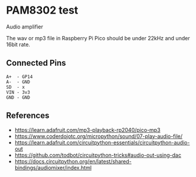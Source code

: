 # PAM8302 test

Audio amplifier

The wav or mp3 file in Raspberry Pi Pico should be under 22kHz and under 16bit rate.

## Connected Pins
```
A+  - GP14
A-  - GND
SD  - x
VIN - 3v3
GND - GND
```

## References
* https://learn.adafruit.com/mp3-playback-rp2040/pico-mp3
* https://www.coderdojotc.org/micropython/sound/07-play-audio-file/
* https://learn.adafruit.com/circuitpython-essentials/circuitpython-audio-out
* https://github.com/todbot/circuitpython-tricks#audio-out-using-dac
* https://docs.circuitpython.org/en/latest/shared-bindings/audiomixer/index.html
  